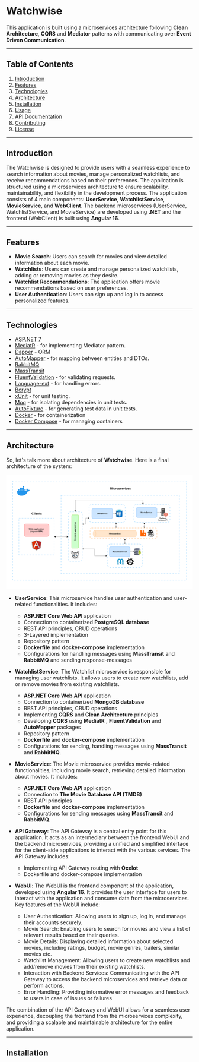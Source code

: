 # Watchwise

This application is built using a microservices architecture following **Clean Architecture**, **CQRS** and **Mediator** patterns with communicating over **Event Driven Communication**.

---
## Table of Contents
1. [Introduction](#introduction)
2. [Features](#features)
3. [Technologies](#technologies)
4. [Architecture](#architecture)
5. [Installation](#installation)
6. [Usage](#usage)
7. [API Documentation](#api-documentation)
8. [Contributing](#contributing)
9. [License](#license)
---
## Introduction

The Watchwise is designed to provide users with a seamless experience to search information about movies, manage personalized watchlists, and receive recommendations based on their preferences. The application is structured using a microservices architecture to ensure scalability, maintainability, and flexibility in the development process. The application consists of 4 main components: **UserService**, **WatchlistService**, **MovieService**, and **WebClient**. The backend microservices (UserService, WatchlistService, and MovieService) are developed using **.NET** and the frontend (WebClient) is built using **Angular 16**.

---
## Features

- **Movie Search**: Users can search for movies and view detailed information about each movie.
- **Watchlists**: Users can create and manage personalized watchlists, adding or removing movies as they desire.
- **Watchlist Recommendations**: The application offers movie recommendations based on user preferences.
- **User Authentication**: Users can sign up and log in to access personalized features.
---
## Technologies

- [ASP.NET 7](https://dotnet.microsoft.com/en-us/apps/aspnet)
- [MediatR](https://github.com/jbogard/MediatR) - for implementing Mediator pattern.
- [Dapper](https://github.com/DapperLib/Dapper) - ORM
- [AutoMapper](https://automapper.org/) - for mapping between entities and DTOs.
- [RabbitMQ](https://www.rabbitmq.com/)
- [MassTransit](https://masstransit.io/)
- [FluentValidation](https://github.com/FluentValidation/FluentValidation) - for validating requests.
- [Language-ext](https://github.com/louthy/language-ext) - for handling errors.
- [Bcrypt]()
- [xUnit](https://github.com/xunit/xunit) - for unit testing.
- [Moq](https://github.com/moq/moq4) - for isolating dependencies in unit tests.
- [AutoFixture](https://github.com/AutoFixture/AutoFixture) - for generating test data in unit tests.
- [Docker](https://www.docker.com/) - for containerization
- [Docker Compose](https://docs.docker.com/compose/) - for managing containers
---
## Architecture

So, let's talk more about architecture of **Watchwise**. Here is a final architecture of the system:

![Watchwise Architecture](./docs/img/WatchwiseArchitecture.png)

- **UserService**: This microservice handles user authentication and user-related functionalities. It includes:
    - **ASP.NET Core Web API** application
    - Connection to containerized **PostgreSQL database**
    - REST API principles, CRUD operations
    - 3-Layered implementation
    - Repository pattern
    - **Dockerfile** and **docker-compose** implementation
    - Configurations for handling messages using **MassTransit** and **RabbitMQ** and sending response-messages

- **WatchlistService**: The Watchlist microservice is responsible for managing user watchlists. It allows users to create new watchlists, add or remove movies from existing watchlists.
    - **ASP.NET Core Web API** application
    - Connection to containerized **MongoDB database**
    - REST API principles, CRUD operations
    - Implementing **CQRS** and **Clean Architecture** principles
    - Developing **CQRS** using **MediatR** , **FluentValidation** and **AutoMapper** packages
    - Repository pattern
    - **Dockerfile** and **docker-compose** implementation
    - Configurations for sending, handling messages using **MassTransit** and **RabbitMQ**.

- **MovieService**: The Movie microservice provides movie-related functionalities, including movie search, retrieving detailed information about movies. It includes:
    - **ASP.NET Core Web API** application
    - Connection to **The Movie Database API (TMDB)**
    - REST API principles
    - **Dockerfile** and **docker-compose** implementation
    - Configurations for sending messages using **MassTransit** and **RabbitMQ**.

- **API Gateway**: The API Gateway is a central entry point for this application. It acts as an intermediary between the frontend WebUI and the backend microservices, providing a unified and simplified interface for the client-side applications to interact with the various services. The API Gateway includes:
    - Implementing API Gateway routing with **Ocelot**
    - Dockerfile and docker-compose implementation

- **WebUI**: The WebUI is the frontend component of the application, developed using **Angular 16**. It provides the user interface for users to interact with the application and consume data from the microservices. Key features of the WebUI include:
    - User Authentication: Allowing users to sign up, log in, and manage their accounts securely.
    - Movie Search: Enabling users to search for movies and view a list of relevant results based on their queries.
    - Movie Details: Displaying detailed information about selected movies, including ratings, budget, movie genres, trailers, similar movies etc.
    - Watchlist Management: Allowing users to create new watchlists and add/remove movies from their existing watchlists.
    - Interaction with Backend Services: Communicating with the API Gateway to access the backend microservices and retrieve data or perform actions.
    - Error Handling: Providing informative error messages and feedback to users in case of issues or failures

The combination of the API Gateway and WebUI allows for a seamless user experience, decoupling the frontend from the microservices complexity, and providing a scalable and maintainable architecture for the entire application.

---
## Installation